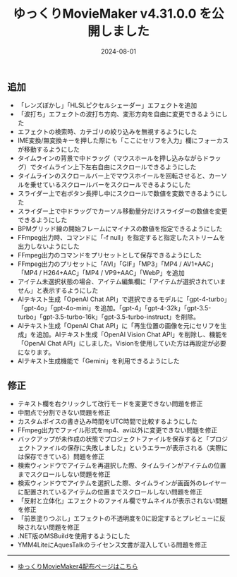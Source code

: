 ﻿---
title: ゆっくりMovieMaker v4.31.0.0 を公開しました
date: 2024-08-01
tags: [YMM4,お知らせ]
---
## 追加
- 「レンズぼかし」「HLSLピクセルシェーダー」エフェクトを追加
- 「波打ち」エフェクトの波打ち方向、変形方向を自由に変更できるようにした
- エフェクトの検索時、カテゴリの絞り込みを無視するようにした
- IME変換/無変換キーを押した際にも「ここにセリフを入力」欄にフォーカスが移動するようにした
- タイムラインの背景で中ドラッグ（マウスホールを押し込みながらドラッグ）でタイムライン上下左右自由にスクロールできるようにした
- タイムラインのスクロールバー上でマウスホイールを回転させると、カーソルを乗せているスクロールバーをスクロールできるようにした
- スライダー上で右ボタン長押し中にスクロールで数値を変数できるようにした
- スライダー上で中ドラッグでカーソル移動量分だけスライダーの数値を変更できるようにした
- BPMグリッド線の開始フレームにマイナスの数値を指定できるようにした
- FFmpeg出力時、コマンドに「-f null」を指定すると指定したストリームを出力しないようにした
- FFmpeg出力のコマンドをプリセットとして保存できるようにした
- FFmpeg出力のプリセットに「AVI」「GIF」「MP3」「MP4 / AV1+AAC」「MP4 / H264+AAC」「MP4 / VP9+AAC」「WebP」を追加
- アイテム未選択状態の場合、アイテム編集欄に「アイテムが選択されていません」と表示するようにした
- AIテキスト生成「OpenAI Chat API」で選択できるモデルに「gpt-4-turbo」「gpt-4o」「gpt-4o-mini」を追加。「gpt-4」「gpt-4-32k」「gpt-3.5-turbo」「gpt-3.5-turbo-16k」「gpt-3.5-turbo-instruct」を削除。
- AIテキスト生成「OpenAI Chat API」に「再生位置の画像を元にセリフを生成」を追加。AIテキスト生成「OpenAI Vision Chat API」を削除し、機能を「OpenAI Chat API」にしました。Visionを使用していた方は再設定が必要になります。
- AIテキスト生成機能で「Gemini」を利用できるようにした
## 修正
- テキスト欄を右クリックして改行モードを変更できない問題を修正
- 中間点で分割できない問題を修正
- カスタムボイスの書き込み時間をUTC時間で比較するようにした
- FFmpeg出力でファイル形式をmp4、avi以外に変更できない問題を修正
- バックアップが未作成の状態でプロジェクトファイルを保存すると「プロジェクトファイルの保存に失敗しました」というエラーが表示される（実際には保存できている）問題を修正
- 検索ウィンドウでアイテムを再選択した際、タイムラインがアイテムの位置までスクロールしない問題を修正
- 検索ウィンドウでアイテムを選択した際、タイムラインが画面外のレイヤーに配置されているアイテムの位置までスクロールしない問題を修正
- 「反射と立体化」エフェクトのファイル欄でサムネイルが表示されない問題を修正
- 「前景塗りつぶし」エフェクトの不透明度を0に設定するとプレビューに反映されない問題を修正
- .NET版のMSBuildを使用するようにした
- YMM4LiteにAquesTalkのライセンス文書が混入している問題を修正

---

- [ゆっくりMovieMaker4配布ページはこちら](../index.md)